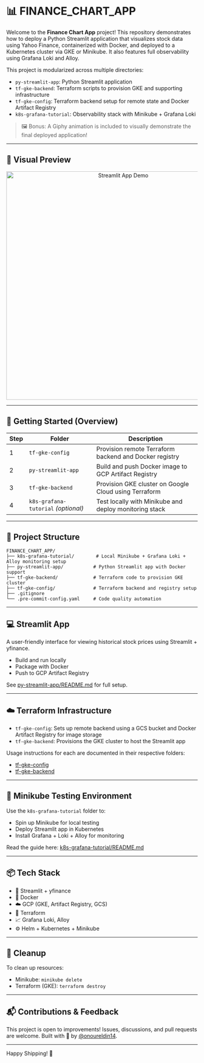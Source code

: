 # 📊 FINANCE\_CHART\_APP

Welcome to the **Finance Chart App** project! This repository demonstrates how to deploy a Python Streamlit application that visualizes stock data using Yahoo Finance, containerized with Docker, and deployed to a Kubernetes cluster via GKE or Minikube. It also features full observability using Grafana Loki and Alloy.

This project is modularized across multiple directories:

* `py-streamlit-app`: Python Streamlit application
* `tf-gke-backend`: Terraform scripts to provision GKE and supporting infrastructure
* `tf-gke-config`: Terraform backend setup for remote state and Docker Artifact Registry
* `k8s-grafana-tutorial`: Observability stack with Minikube + Grafana Loki

> 🖼️ Bonus: A Giphy animation is included to visually demonstrate the final deployed application!

---

## 📸 Visual Preview

<p align="center">
  <img src="https://media1.giphy.com/media/v1.Y2lkPTc5MGI3NjExZXA5M3YzcTNhMGJ0YW1taW84anV1eWRjOTZyNTg2N2U1aTl2YW9qMCZlcD12MV9pbnRlcm5hbF9naWZfYnlfaWQmY3Q9Zw/n55EGV5clTLjw7KJqy/giphy.gif" alt="Streamlit App Demo" width="600">
</p>

---

## 🚦 Getting Started (Overview)

| Step | Folder                              | Description                                            |
| ---- | ----------------------------------- | ------------------------------------------------------ |
| 1    | `tf-gke-config`                     | Provision remote Terraform backend and Docker registry |
| 2    | `py-streamlit-app`                  | Build and push Docker image to GCP Artifact Registry   |
| 3    | `tf-gke-backend`                    | Provision GKE cluster on Google Cloud using Terraform  |
| 4    | `k8s-grafana-tutorial` *(optional)* | Test locally with Minikube and deploy monitoring stack |

---

## 📁 Project Structure

```text
FINANCE_CHART_APP/
├── k8s-grafana-tutorial/        # Local Minikube + Grafana Loki + Alloy monitoring setup
├── py-streamlit-app/           # Python Streamlit app with Docker support
├── tf-gke-backend/             # Terraform code to provision GKE cluster
├── tf-gke-config/              # Terraform backend and registry setup
├── .gitignore
└── .pre-commit-config.yaml     # Code quality automation
```

---

## 💻 Streamlit App

A user-friendly interface for viewing historical stock prices using Streamlit + yfinance.

* Build and run locally
* Package with Docker
* Push to GCP Artifact Registry

See [py-streamlit-app/README.md](./py-streamlit-app/README.md) for full setup.

---

## ☁️ Terraform Infrastructure

* `tf-gke-config`: Sets up remote backend using a GCS bucket and Docker Artifact Registry for image storage
* `tf-gke-backend`: Provisions the GKE cluster to host the Streamlit app

Usage instructions for each are documented in their respective folders:

* [tf-gke-config](./tf-gke-config/README.md)
* [tf-gke-backend](./tf-gke-backend/README.md)

---

## 🧪 Minikube Testing Environment

Use the `k8s-grafana-tutorial` folder to:

* Spin up Minikube for local testing
* Deploy Streamlit app in Kubernetes
* Install Grafana + Loki + Alloy for monitoring

Read the guide here: [k8s-grafana-tutorial/README.md](./k8s-grafana-tutorial/README.md)



---

## 📦 Tech Stack

* 🐍 Streamlit + yfinance
* 🐳 Docker
* ☁️ GCP (GKE, Artifact Registry, GCS)
* 🌱 Terraform
* 📈 Grafana Loki, Alloy
* ⚙️ Helm + Kubernetes + Minikube

---

## 🧹 Cleanup

To clean up resources:

* Minikube: `minikube delete`
* Terraform (GKE): `terraform destroy`

---

## 📬 Contributions & Feedback

This project is open to improvements! Issues, discussions, and pull requests are welcome. Built with 💙 by [@onoureldin14](https://github.com/onoureldin14).

---

Happy Shipping! 🚀
